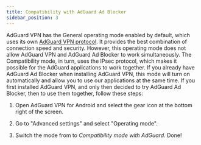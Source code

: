```yaml
---
title: Compatibility with AdGuard Ad Blocker
sidebar_position: 3
---
```



AdGuard VPN has the General operating mode enabled by default, which uses its own [AdGuard VPN protocol](/general/adguard-vpn-protocol.md). It provides the best combination of connection speed and security. However, this operating mode does not allow AdGuard VPN and AdGuard Ad Blocker to work simultaneously. The Compatibility mode, in turn, uses the IPsec protocol, which makes it possible for the AdGuard applications to work together. If you already have AdGuard Ad Blocker when installing AdGuard VPN, this mode will turn on automatically and allow you to use our applications at the same time. If you first installed AdGuard VPN, and only then decided to try AdGuard Ad Blocker, then to use them together, follow these steps:

1. Open AdGuard VPN for Android and select the gear icon at the bottom right of the screen.

2. Go to "Advanced settings" and select "Operating mode".

3. Switch the mode from to *Compatibility mode with AdGuard*. Done!